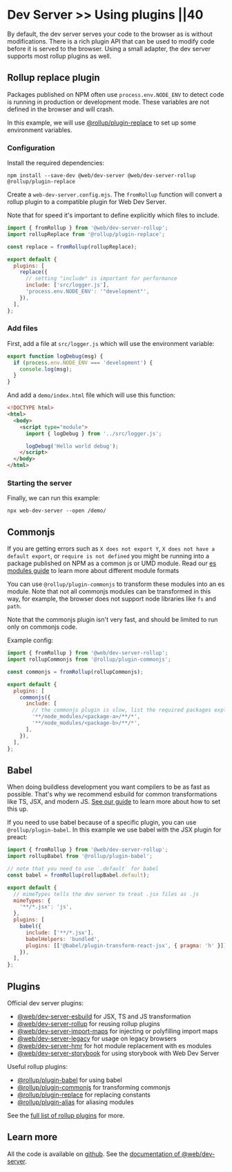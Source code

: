 # Dev Server >> Using plugins ||40

By default, the dev server serves your code to the browser as is without modifications. There is a rich plugin API that can be used to modify code before it is served to the browser. Using a small adapter, the dev server supports most rollup plugins as well.

## Rollup replace plugin

Packages published on NPM often use `process.env.NODE_ENV` to detect code is running in production or development mode. These variables are not defined in the browser and will crash.

In this example, we will use [@rollup/plugin-replace](https://github.com/rollup/plugins/tree/master/packages/replace) to set up some environment variables.

### Configuration

Install the required dependencies:

```
npm install --save-dev @web/dev-server @web/dev-server-rollup @rollup/plugin-replace
```

Create a `web-dev-server.config.mjs`. The `fromRollup` function will convert a rollup plugin to a compatible plugin for Web Dev Server.

Note that for speed it's important to define explicitly which files to include.

```js
import { fromRollup } from '@web/dev-server-rollup';
import rollupReplace from '@rollup/plugin-replace';

const replace = fromRollup(rollupReplace);

export default {
  plugins: [
    replace({
      // setting "include" is important for performance
      include: ['src/logger.js'],
      'process.env.NODE_ENV': '"development"',
    }),
  ],
};
```

### Add files

First, add a file at `src/logger.js` which will use the environment variable:

```js
export function logDebug(msg) {
  if (process.env.NODE_ENV === 'development') {
    console.log(msg);
  }
}
```

And add a `demo/index.html` file which will use this function:

```html
<!DOCTYPE html>
<html>
  <body>
    <script type="module">
      import { logDebug } from '../src/logger.js';

      logDebug('Hello world debug');
    </script>
  </body>
</html>
```

### Starting the server

Finally, we can run this example:

```
npx web-dev-server --open /demo/
```

## Commonjs

If you are getting errors such as `X does not export Y`, `X does not have a default export`, or `require is not defined` you might be running into a package published on NPM as a common js or UMD module. Read our [es modules guide](../going-buildless/es-modules.md) to learn more about different module formats

You can use `@rollup/plugin-commonjs` to transform these modules into an es module. Note that not all commonjs modules can be transformed in this way, for example, the browser does not support node libraries like `fs` and `path`.

Note that the commonjs plugin isn't very fast, and should be limited to run only on commonjs code.

Example config:

```js
import { fromRollup } from '@web/dev-server-rollup';
import rollupCommonjs from '@rollup/plugin-commonjs';

const commonjs = fromRollup(rollupCommonjs);

export default {
  plugins: [
    commonjs({
      include: [
        // the commonjs plugin is slow, list the required packages explicitly:
        '**/node_modules/<package-a>/**/*',
        '**/node_modules/<package-b>/**/*',
      ],
    }),
  ],
};
```

## Babel

When doing buildless development you want compilers to be as fast as possible. That's why we recommend esbuild for common transformations like TS, JSX, and modern JS. [See our guide](./typescript-and-jsx.md) to learn more about how to set this up.

If you need to use babel because of a specific plugin, you can use `@rollup/plugin-babel`. In this example we use babel with the JSX plugin for preact:

```js
import { fromRollup } from '@web/dev-server-rollup';
import rollupBabel from '@rollup/plugin-babel';

// note that you need to use `.default` for babel
const babel = fromRollup(rollupBabel.default);

export default {
  // mimeTypes tells the dev server to treat .jsx files as .js
  mimeTypes: {
    '**/*.jsx': 'js',
  },
  plugins: [
    babel({
      include: ['**/*.jsx'],
      babelHelpers: 'bundled',
      plugins: [['@babel/plugin-transform-react-jsx', { pragma: 'h' }]],
    }),
  ],
};
```

## Plugins

Official dev server plugins:

- [@web/dev-server-esbuild](https://modern-web.dev/docs/dev-server/plugins/esbuild/) for JSX, TS and JS transformation
- [@web/dev-server-rollup](https://modern-web.dev/docs/dev-server/plugins/rollup/) for reusing rollup plugins
- [@web/dev-server-import-maps](https://modern-web.dev/docs/dev-server/plugins/import-maps/) for injecting or polyfilling import maps
- [@web/dev-server-legacy](https://modern-web.dev/docs/dev-server/plugins/legacy/) for usage on legacy browsers
- [@web/dev-server-hmr](https://modern-web.dev/docs/dev-server/plugins/hmr/) for hot module replacement with es modules
- [@web/dev-server-storybook](https://modern-web.dev/docs/dev-server/plugins/storybook/) for using storybook with Web Dev Server

Useful rollup plugins:

- [@rollup/plugin-babel](https://github.com/rollup/plugins/tree/master/packages/babel) for using babel
- [@rollup/plugin-commonjs](https://github.com/rollup/plugins/tree/master/packages/commonjs) for transforming commonjs
- [@rollup/plugin-replace](https://github.com/rollup/plugins/tree/master/packages/replace) for replacing constants
- [@rollup/plugin-alias](https://github.com/rollup/plugins/tree/master/packages/alias) for aliasing modules

See the [full list of rollup plugins](https://github.com/rollup/awesome) for more.

## Learn more

All the code is available on [github](https://github.com/modernweb-dev/example-projects/tree/master/guides/dev-server).
See the [documentation of @web/dev-server](../../docs/dev-server/overview.md).
